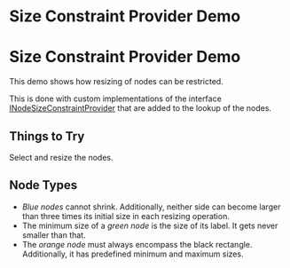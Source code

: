 <!--
 //////////////////////////////////////////////////////////////////////////////
 // @license
 // This file is part of yFiles for HTML 2.6.0.2.
 // Use is subject to license terms.
 //
 // Copyright (c) 2000-2023 by yWorks GmbH, Vor dem Kreuzberg 28,
 // 72070 Tuebingen, Germany. All rights reserved.
 //
 //////////////////////////////////////////////////////////////////////////////
-->
# Size Constraint Provider Demo

# Size Constraint Provider Demo

This demo shows how resizing of nodes can be restricted.

This is done with custom implementations of the interface [INodeSizeConstraintProvider](https://docs.yworks.com/yfileshtml/#/api/INodeSizeConstraintProvider) that are added to the lookup of the nodes.

## Things to Try

Select and resize the nodes.

## Node Types

- _Blue nodes_ cannot shrink. Additionally, neither side can become larger than three times its initial size in each resizing operation.
- The minimum size of a _green node_ is the size of its label. It gets never smaller than that.
- The _orange node_ must always encompass the black rectangle. Additionally, it has predefined minimum and maximum sizes.
